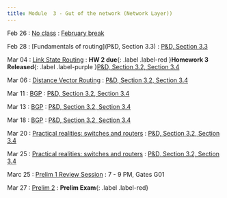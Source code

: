 ```yaml
---
title: Module  3 - Gut of the network (Network Layer))
---
```


Feb 26
: [No class]()
  : [February break]()

Feb 28
: [Fundamentals of routing](P&D, Section 3.3) 
  : [P&D, Section 3.3]()

Mar 04
: [Link State Routing]()
  : **HW 2 due**{: .label .label-red }**Homework 3 Released**{: .label .label-purple }[P&D, Section 3.2, Section 3.4]()

Mar 06
: [Distance Vector Routing]()
  : [P&D, Section 3.2, Section 3.4]()

Mar 11
: [BGP]()
  : [P&D, Section 3.2, Section 3.4]()

Mar 13
: [BGP]()
  : [P&D, Section 3.2, Section 3.4]()

Mar 18
: [BGP]()
  : [P&D, Section 3.2, Section 3.4]()

Mar 20
: [Practical realities: switches and routers]()
  : [P&D, Section 3.2, Section 3.4]()

Mar 25
: [Practical realities: switches and routers]()
  : [P&D, Section 3.2, Section 3.4]()

Marc 25
: [Prelim 1 Review Session]()
  : 7 - 9 PM, Gates G01

Mar 27
: [Prelim 2]()
  : **Prelim Exam**{: .label .label-red}[]()

